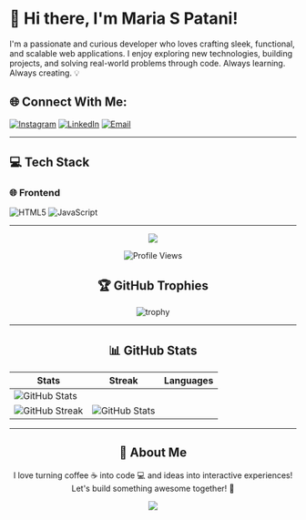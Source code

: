 # 👋 Hi there, I'm Maria S Patani!

I'm a passionate and curious developer who loves crafting sleek, functional, and scalable web applications. I enjoy exploring new technologies, building projects, and solving real-world problems through code. Always learning. Always creating. 💡

## 🌐 Connect With Me:
[![Instagram](https://img.shields.io/badge/Instagram-%23E4405F.svg?logo=Instagram&logoColor=white)](https://instagram.com/maria_s_patani)
[![LinkedIn](https://img.shields.io/badge/LinkedIn-%230077B5.svg?logo=linkedin&logoColor=white)](https://www.linkedin.com/in/maria-s-patani-79a6a0327)
[![Email](https://img.shields.io/badge/Email-D14836?logo=gmail&logoColor=white)](mailto:chinnu.patani0808@gmail.com)

---

## 💻 Tech Stack

### 🌐 Frontend
![HTML5](https://img.shields.io/badge/html5-%23E34F26.svg?style=for-the-badge&logo=html5&logoColor=white)
![JavaScript](https://img.shields.io/badge/javascript-%23323330.svg?style=for-the-badge&logo=javascript&logoColor=%23F7DF1E)

<!--### 🛠️ Tools, Languages & Design
![Python](https://img.shields.io/badge/python-3670A0?style=for-the-badge&logo=python&logoColor=ffdd54)
![Java](https://img.shields.io/badge/java-%23ED8B00.svg?style=for-the-badge&logo=openjdk&logoColor=white)
![C](https://img.shields.io/badge/c-%2300599C.svg?style=for-the-badge&logo=c&logoColor=white)-->


---
<!-- 🌊 Top Animated Wave Banner -->
<p align="center">
  <img src="https://capsule-render.vercel.app/api?type=waving&color=FF0054&height=120&section=header&text=Welcome%20to%20My%20Profile!&fontSize=30&fontColor=ffffff&animation=fadeIn&fontAlignY=40"/>
</p>

<div align="center">

![Profile Views](https://komarev.com/ghpvc/?username=mariaspatani&color=blue&style=for-the-badge)

## 🏆 GitHub Trophies  
![trophy](https://github-profile-trophy.vercel.app/?username=mariaspatani&theme=radical&no-frame=false&no-bg=true&margin-w=15&column=4&rank=SECRET,SSS,SS,S,AAA,AA,A,B,C)

---

## 📊 GitHub Stats  
| **Stats** | **Streak** | **Languages** |
|-----------|------------|---------------|
| ![GitHub Stats](https://github-readme-stats-maria.vercel.app/api?username=mariaspatani&show_icons=true&count_private=true&include_all_commits=true&theme=radical)
 | ![GitHub Streak](https://streak-stats.demolab.com?user=mariaspatani&theme=radical&hide_border=false) | ![GitHub Stats](https://github-readme-stats-maria.vercel.app/api?username=mariaspatani&show_icons=true&count_private=true&include_all_commits=true&theme=radical) |

---

## 🌱 About Me 
I love turning coffee ☕ into code 💻 and ideas into interactive experiences!  
Let's build something awesome together! 🚀

</div>

<!-- 🌊 Bottom Animated Wave Banner -->
<p align="center">
  <img src="https://capsule-render.vercel.app/api?type=waving&color=FF0054&height=120&section=footer"/>
</p>
